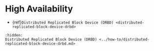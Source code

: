 # High Availability

* {ref}`Distributed Replicated Block Device (DRBD) <distributed-replicated-block-device-drbd>`

```{toctree}
:hidden:
Distributed Replicated Block Device (DRBD) <../how-to/distributed-replicated-block-device-drbd.md>
```
